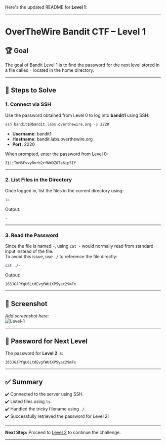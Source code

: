 Here's the updated README for **Level 1**:

---

# OverTheWire Bandit CTF – Level 1

## 🏆 **Goal**  
The goal of Bandit Level 1 is to find the password for the next level stored in a file called `-` located in the home directory.

---

## 🚀 **Steps to Solve**

### 1. **Connect via SSH**  
Use the password obtained from Level 0 to log into **bandit1** using SSH:

```bash
ssh bandit1@bandit.labs.overthewire.org -p 2220
```

- **Username:** bandit1  
- **Hostname:** bandit.labs.overthewire.org  
- **Port:** 2220  

When prompted, enter the password from Level 0:

```
ZjLjTmM6FvvyRnrb2rfNWOZOTa6ip5If
```

---

### 2. **List Files in the Directory**  
Once logged in, list the files in the current directory using:

```bash
ls
```

Output:
```
-
```

---

### 3. **Read the Password**  
Since the file is named `-`, using `cat -` would normally read from standard input instead of the file.  
To avoid this issue, use `./` to reference the file directly:

```bash
cat ./-
```

Output:
```
263JGJPfgU6LtdEvgfWU1XP5yac29mFx
```

---

## 📸 **Screenshot**  
*Add screenshot here:*  
![Level-1](https://github.com/user-attachments/assets/5ec0c441-2280-4a3d-8d11-fbfeba2613f5)


---

## 🔑 **Password for Next Level**  
The password for **Level 2** is:

```
263JGJPfgU6LtdEvgfWU1XP5yac29mFx
```

---

## ✅ **Summary**  
✔️ Connected to the server using SSH.  
✔️ Listed files using `ls`.  
✔️ Handled the tricky filename using `./`.  
✔️ Successfully retrieved the password for Level 2!  

---

**Next Step:** Proceed to [Level 2](https://overthewire.org/wargames/bandit/bandit2.html) to continue the challenge.  

---
